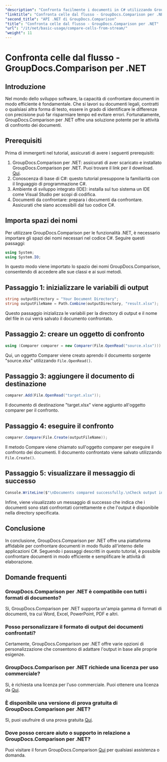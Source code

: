 ```yaml
---
"description": "Confronta facilmente i documenti in C# utilizzando GroupDocs.Comparison per .NET. Semplifica le tue attività di elaborazione dei documenti con facilità."
"linktitle": "Confronta celle dal flusso - GroupDocs.Comparison per .NET"
"second_title": "API .NET di GroupDocs.Comparison"
"title": "Confronta celle dal flusso - GroupDocs.Comparison per .NET"
"url": "/it/net/basic-usage/compare-cells-from-stream/"
"weight": 11
---
```


# Confronta celle dal flusso - GroupDocs.Comparison per .NET

## Introduzione
Nel mondo dello sviluppo software, la capacità di confrontare documenti in modo efficiente è fondamentale. Che si lavori su documenti legali, contratti o qualsiasi altra forma di testo, essere in grado di identificare le differenze con precisione può far risparmiare tempo ed evitare errori. Fortunatamente, GroupDocs.Comparison per .NET offre una soluzione potente per le attività di confronto dei documenti.
## Prerequisiti
Prima di immergerti nel tutorial, assicurati di avere i seguenti prerequisiti:
1. GroupDocs.Comparison per .NET: assicurati di aver scaricato e installato GroupDocs.Comparison per .NET. Puoi trovare il link per il download. [Qui](https://releases.groupdocs.com/comparison/net/).
2. Conoscenza di base di C#: questo tutorial presuppone la familiarità con il linguaggio di programmazione C#.
3. Ambiente di sviluppo integrato (IDE): installa sul tuo sistema un IDE come Visual Studio per scopi di codifica.
4. Documenti da confrontare: prepara i documenti da confrontare. Assicurati che siano accessibili dal tuo codice C#.

## Importa spazi dei nomi
Per utilizzare GroupDocs.Comparison per le funzionalità .NET, è necessario importare gli spazi dei nomi necessari nel codice C#. Seguire questi passaggi:

```csharp
using System;
using System.IO;
```
In questo modo viene importato lo spazio dei nomi GroupDocs.Comparison, consentendo di accedere alle sue classi e ai suoi metodi.

## Passaggio 1: inizializzare le variabili di output
```csharp
string outputDirectory = "Your Document Directory";
string outputFileName = Path.Combine(outputDirectory, "result.xlsx");
```
Questo passaggio inizializza le variabili per la directory di output e il nome del file in cui verrà salvato il documento confrontato.
## Passaggio 2: creare un oggetto di confronto
```csharp
using (Comparer comparer = new Comparer(File.OpenRead("source.xlsx")))
```
Qui, un oggetto Comparer viene creato aprendo il documento sorgente "source.xlsx" utilizzando `File.OpenRead()`.
## Passaggio 3: aggiungere il documento di destinazione
```csharp
comparer.Add(File.OpenRead("target.xlsx"));
```
Il documento di destinazione "target.xlsx" viene aggiunto all'oggetto comparer per il confronto.
## Passaggio 4: eseguire il confronto
```csharp
comparer.Compare(File.Create(outputFileName));
```
Il metodo Compare viene chiamato sull'oggetto comparer per eseguire il confronto dei documenti. Il documento confrontato viene salvato utilizzando `File.Create()`.
## Passaggio 5: visualizzare il messaggio di successo
```csharp
Console.WriteLine($"\nDocuments compared successfully.\nCheck output in {outputDirectory}.");
```
Infine, viene visualizzato un messaggio di successo che indica che i documenti sono stati confrontati correttamente e che l'output è disponibile nella directory specificata.

## Conclusione
In conclusione, GroupDocs.Comparison per .NET offre una piattaforma affidabile per confrontare documenti in modo fluido all'interno delle applicazioni C#. Seguendo i passaggi descritti in questo tutorial, è possibile confrontare documenti in modo efficiente e semplificare le attività di elaborazione.
## Domande frequenti
### GroupDocs.Comparison per .NET è compatibile con tutti i formati di documento?
Sì, GroupDocs.Comparison per .NET supporta un'ampia gamma di formati di documenti, tra cui Word, Excel, PowerPoint, PDF e altri.
### Posso personalizzare il formato di output dei documenti confrontati?
Certamente, GroupDocs.Comparison per .NET offre varie opzioni di personalizzazione che consentono di adattare l'output in base alle proprie esigenze.
### GroupDocs.Comparison per .NET richiede una licenza per uso commerciale?
Sì, è richiesta una licenza per l'uso commerciale. Puoi ottenere una licenza da [Qui](https://purchase.groupdocs.com/buy).
### È disponibile una versione di prova gratuita di GroupDocs.Comparison per .NET?
Sì, puoi usufruire di una prova gratuita [Qui](https://releases.groupdocs.com/).
### Dove posso cercare aiuto o supporto in relazione a GroupDocs.Comparison per .NET?
Puoi visitare il forum GroupDocs.Comparison [Qui](https://forum.groupdocs.com/c/comparison/12) per qualsiasi assistenza o domanda.